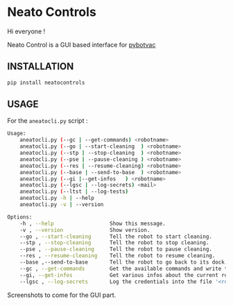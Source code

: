 # Neato Controls
Hi everyone !

Neato Control is a GUI based interface for [pybotvac](https://github.com/stianaske/pybotvac)

## INSTALLATION
```python
pip install neatocontrols
```
## USAGE

For the `aneatocli.py` script :

```bash
Usage:
    aneatocli.py (--gc | --get-commands) <robotname>
    aneatocli.py (--go | --start-cleaning  ) <robotname>
    aneatocli.py (--stp | --stop-cleaning  ) <robotname>
    aneatocli.py (--pse | --pause-cleaning ) <robotname>
    aneatocli.py (--res | --resume-cleaning) <robotname>
    aneatocli.py (--base | --send-to-base  ) <robotname>
    aneatocli.py (--gi |--get-infos   ) <robotname>
    aneatocli.py (--lgsc | --log-secrets) <mail>
    aneatocli.py (--ltst | --log-tests)
    aneatocli.py -h | --help
    aneatocli.py -v | --version

Options:
    -h , --help                  Show this message.
    -v , --version               Show version.
    --go , --start-cleaning      Tell the robot to start cleaning.
    --stp , --stop-cleaning      Tell the robot to stop cleaning.
    --pse , --pause-cleaning     Tell the robot to pause cleaning.
    --res , --resume-cleaning    Tell the robot to resume cleaning.
    --base ,--send-to-base       Tell the robot to go back to its dock.
    --gc , --get-commands        Get the available commands and write them to file '<robotname>-robotcommands.json'
    --gi, --get-infos            Get various infos about the current robot and write them to file '<robotname>-robotinfos.json'
    --lgsc , --log-secrets       Log the credentials into the file '<robotname>.json'.
```

Screenshots to come for the GUI part.
